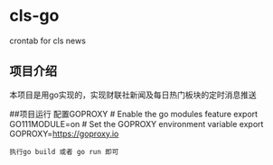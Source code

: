 # cls-go
crontab for cls news

## 项目介绍
本项目是用go实现的，实现财联社新闻及每日热门板块的定时消息推送

##项目运行
    配置GOPROXY
    # Enable the go modules feature
    export GO111MODULE=on
    # Set the GOPROXY environment variable
    export GOPROXY=https://goproxy.io
  
    执行go build 或者 go run 即可

